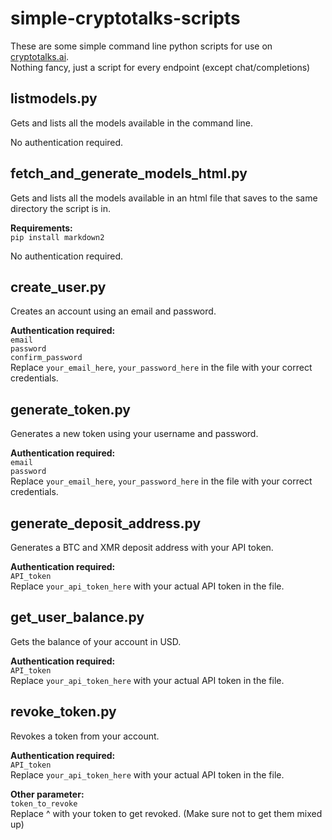 # simple-cryptotalks-scripts
These are some simple command line python scripts for use on [cryptotalks.ai](https://cryptotalks.ai/).  
Nothing fancy, just a script for every endpoint (except chat/completions) 

## listmodels.py
Gets and lists all the models available in the command line.

No authentication required.

## fetch_and_generate_models_html.py
Gets and lists all the models available in an html file that saves to the same directory the script is in.

**Requirements:**  
`pip install markdown2`  

No authentication required.

## create_user.py
Creates an account using an email and password.

**Authentication required:**  
`email`  
`password`  
`confirm_password`  
Replace `your_email_here`, `your_password_here` in the file with your correct credentials.  

## generate_token.py
Generates a new token using your username and password.  

**Authentication required:**  
`email`  
`password`  
Replace `your_email_here`, `your_password_here` in the file with your correct credentials.  

## generate_deposit_address.py
Generates a BTC and XMR deposit address with your API token.

**Authentication required:**  
`API_token`  
Replace `your_api_token_here` with your actual API token in the file.

## get_user_balance.py
Gets the balance of your account in USD.

**Authentication required:**  
`API_token`  
Replace `your_api_token_here` with your actual API token in the file.

## revoke_token.py
Revokes a token from your account.

**Authentication required:**  
`API_token`  
Replace `your_api_token_here` with your actual API token in the file.

**Other parameter:**  
`token_to_revoke`  
Replace ^ with your token to get revoked. (Make sure not to get them mixed up)
